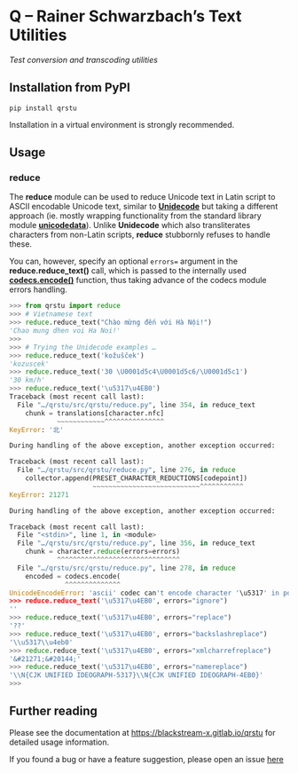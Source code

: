 # Q – Rainer Schwarzbach’s Text Utilities

_Test conversion and transcoding utilities_


## Installation from PyPI

```
pip install qrstu
```

Installation in a virtual environment is strongly recommended.


## Usage

### reduce

The **reduce** module can be used to reduce Unicode text
in Latin script to ASCII encodable Unicode text,
similar to **[Unidecode](https://pypi.org/project/Unidecode/)**
but taking a different approach
(ie. mostly wrapping functionality from the standard library module
**[unicodedata](https://docs.python.org/3/library/unicodedata.html)**).
Unlike **Unidecode** which also transliterates characters from non-Latin scripts,
**reduce** stubbornly refuses to handle these.

You can, however, specify an optional `errors=` argument in the
**reduce.reduce_text()** call, which is passed to the internally used
**[codecs.encode()](https://docs.python.org/3/library/codecs.html#codecs.encode)**
function, thus taking advance of the codecs module errors handling.

```python
>>> from qrstu import reduce
>>> # Vietnamese text
>>> reduce.reduce_text("Chào mừng đến với Hà Nội!")
'Chao mung dhen voi Ha Noi!'
>>>
>>> # Trying the Unidecode examples …
>>> reduce.reduce_text('kožušček')
'kozuscek'
>>> reduce.reduce_text('30 \U0001d5c4\U0001d5c6/\U0001d5c1')
'30 km/h'
>>> reduce.reduce_text('\u5317\u4EB0')
Traceback (most recent call last):
  File "…/qrstu/src/qrstu/reduce.py", line 354, in reduce_text
    chunk = translations[character.nfc]
            ~~~~~~~~~~~~^^^^^^^^^^^^^^^
KeyError: '北'

During handling of the above exception, another exception occurred:

Traceback (most recent call last):
  File "…/qrstu/src/qrstu/reduce.py", line 276, in reduce
    collector.append(PRESET_CHARACTER_REDUCTIONS[codepoint])
                     ~~~~~~~~~~~~~~~~~~~~~~~~~~~^^^^^^^^^^^
KeyError: 21271

During handling of the above exception, another exception occurred:

Traceback (most recent call last):
  File "<stdin>", line 1, in <module>
  File "…/qrstu/src/qrstu/reduce.py", line 356, in reduce_text
    chunk = character.reduce(errors=errors)
            ^^^^^^^^^^^^^^^^^^^^^^^^^^^^^^^
  File "…/qrstu/src/qrstu/reduce.py", line 278, in reduce
    encoded = codecs.encode(
              ^^^^^^^^^^^^^^
UnicodeEncodeError: 'ascii' codec can't encode character '\u5317' in position 0: ordinal not in range(128)
>>> reduce.reduce_text('\u5317\u4EB0', errors="ignore")
''
>>> reduce.reduce_text('\u5317\u4EB0', errors="replace")
'??'
>>> reduce.reduce_text('\u5317\u4EB0', errors="backslashreplace")
'\\u5317\\u4eb0'
>>> reduce.reduce_text('\u5317\u4EB0', errors="xmlcharrefreplace")
'&#21271;&#20144;'
>>> reduce.reduce_text('\u5317\u4EB0', errors="namereplace")
'\\N{CJK UNIFIED IDEOGRAPH-5317}\\N{CJK UNIFIED IDEOGRAPH-4EB0}'
>>>

```


## Further reading

Please see the documentation at <https://blackstream-x.gitlab.io/qrstu>
for detailed usage information.

If you found a bug or have a feature suggestion,
please open an issue [here](https://gitlab.com/blackstream-x/qrstu/-/issues)


